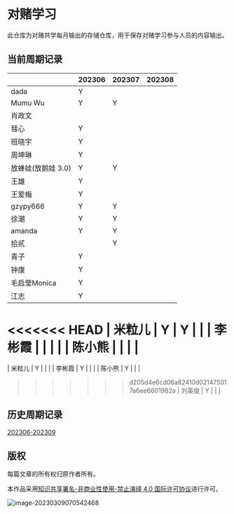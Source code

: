 # 对赌学习

此仓库为对赌共学每月输出的存储仓库，用于保存对赌学习参与人员的内容输出。

## 当前周期记录

|                    | 202306 | 202307 | 202308 |
| ------------------ | ------ | ------ | ------ |
| dada               |  Y      |        |        |
| Mumu Wu            |  Y      |    Y   |        |
| 肖政文             |        |        |        |
| 彗心               |  Y      |        |        |
| 班晓宇             |  Y      |        |        |
| 周坤琳             |  Y      |        |        |
| 放蜂娃(放鹅娃 3.0) |  Y      |     Y  |        |
| 王雄               |  Y      |        |        |
| 王爱梅             | Y       |        |        |
| gzypy666          | Y      |    Y   |        |
| 徐潮              | Y      |    Y   |        |
| amanda            | Y       |   Y    |        |
| 拾贰              |        |   Y    |        |
| 青子              | Y       |        |        |
| 钟康              | Y      |        |        |
| 毛启莹Monica      | Y       |        |        |
| 江志              | Y      |        |        |
<<<<<<< HEAD
| 米粒儿            | Y      | Y |        |
| 李彬霞            |        |        |        |
| 陈小熊            |        |        |        |
=======
| 米粒儿            | Y       |        |        |
| 李彬霞            | Y       |        |        |
| 陈小熊            | Y       |        |        |
>>>>>>> d205d4e6cd06a82410d021475017a6ee6601982a
| 刘英俊            | Y      |        |        |

## 历史周期记录

[202306-202309](./202306-202309/00.202306-202309.md)

## 版权

每篇文章的所有权归原作者所有。

本作品采用<a rel="license" href="http://creativecommons.org/licenses/by-nc-nd/4.0/">知识共享署名-非商业性使用-禁止演绎 4.0 国际许可协议</a>进行许可。

![image-20230309070542468](https://github.com/coding-newbies-group/programming-co_creation-docs/blob/main/README.assets/image-20230309070542468.png)